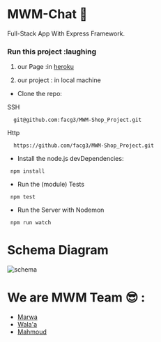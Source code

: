 # MWM-Chat 💬
 Full-Stack App With Express Framework.  


 ### Run this project :laughing


  1. our Page :in [heroku](https://mwm-chat.herokuapp.com/)

  2. our project : in local machine

 - Clone the repo:

 SSH 
 ```
   git@github.com:facg3/MWM-Shop_Project.git
```

 Http 
 ```
   https://github.com/facg3/MWM-Shop_Project.git
```

 - Install the node.js devDependencies:
```
 npm install
```
 - Run the (module) Tests
```
 npm test
```
 - Run the Server with Nodemon
```
 npm run watch
```

# Schema Diagram
![schema](https://scontent.fjrs2-1.fna.fbcdn.net/v/t34.0-12/26105707_885360958306782_1471724217_n.png?oh=01004adf6ecce7d60e68ba76c1c456be&oe=5A4730C6)








# We are MWM Team :sunglasses: :
* [Marwa](https://github.com/MarwaBj)
* [Wala'a](https://github.com/walaamedhat)
* [Mahmoud](https://github.com/MahmoudMH)
